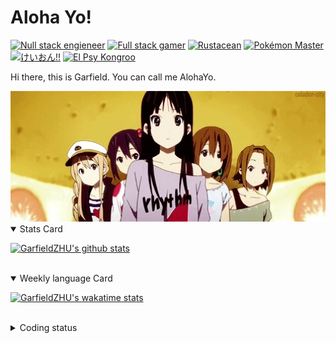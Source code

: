 # Aloha Yo!

[![Null stack engieneer](https://img.shields.io/badge/-Null_stack_engineer-a890f0)](https://github.com/GarfieldZHU)
[![Full stack gamer](https://img.shields.io/badge/-Full_stack_gamer-78c850)](https://steamcommunity.com/profiles/76561198092274492/)
[![Rustacean](https://img.shields.io/badge/-Rustacean-f74c00)](https://www.rust-lang.org/)
[![Pokémon Master](https://img.shields.io/badge/-Pokémon_Master-f8d030)](https://www.pokemon.com/us/pokedex/)
[![けいおん!!](https://img.shields.io/badge/-けいおん!!-f85888)](https://ja.wikipedia.org/wiki/%E6%94%BE%E8%AA%B2%E5%BE%8C%E3%83%86%E3%82%A3%E3%83%BC%E3%82%BF%E3%82%A4%E3%83%A0_(%E3%82%A2%E3%83%AB%E3%83%90%E3%83%A0))
[![El Psy Kongroo](https://img.shields.io/badge/-El_Psy_Kongroo-6890f0)](https://mzh.moegirl.org.cn/zh-hans/El_psy_congroo)


Hi there, this is Garfield. You can call me AlohaYo. 

<img width="640" src="https://raw.githubusercontent.com/GarfieldZHU/GarfieldZHU/master/assets/k-on-5.webp" />


<details open>
<summary>Stats Card</summary>
 
[![GarfieldZHU's github stats](https://github-readme-stats.vercel.app/api?username=GarfieldZHU&show_icons=true&theme=tokyonight)](https://github.com/anuraghazra/github-readme-stats)
 
</details>

<br/>

<details open>
<summary>Weekly language Card</summary>
 
[![GarfieldZHU's wakatime stats](https://github-readme-stats.vercel.app/api/wakatime?username=AlohaYo&theme=nightowl&layout=compact)](https://github.com/GarfieldZHU/GarfieldZHU)


<br/>

</details>

<details>

<summary>Coding status</summary>

<br/>

<!--START_SECTION:waka-->
**🐱 My GitHub Data** 

> 🏆 485 Contributions in the Year 2021
 > 
> 📦 492.2 kB Used in GitHub's Storage 
 > 
> 🚫 Not Opted to Hire
 > 
> 📜 64 Public Repositories 
 > 
> 🔑 35 Private Repositories  
 > 
**I'm a Night 🦉** 

```text
🌞 Morning    82 commits     ███░░░░░░░░░░░░░░░░░░░░░░   14.09% 
🌆 Daytime    177 commits    ███████░░░░░░░░░░░░░░░░░░   30.41% 
🌃 Evening    233 commits    ██████████░░░░░░░░░░░░░░░   40.03% 
🌙 Night      90 commits     ███░░░░░░░░░░░░░░░░░░░░░░   15.46%

```


📊 **This Week I Spent My Time On** 

```text
💬 Programming Languages: 
TypeScript               17 hrs 55 mins      ███████████████████░░░░░░   76.15% 
JSON                     1 hr 48 mins        ██░░░░░░░░░░░░░░░░░░░░░░░   7.68% 
SCSS                     1 hr 31 mins        █░░░░░░░░░░░░░░░░░░░░░░░░   6.52% 
JavaScript               1 hr 4 mins         █░░░░░░░░░░░░░░░░░░░░░░░░   4.57% 
Markdown                 28 mins             ░░░░░░░░░░░░░░░░░░░░░░░░░   2.01%

🔥 Editors: 
VS Code                  23 hrs 13 mins      ████████████████████████░   98.68% 
IntelliJ                 18 mins             ░░░░░░░░░░░░░░░░░░░░░░░░░   1.32%

💻 Operating System: 
Mac                      23 hrs 13 mins      ████████████████████████░   98.68% 
Windows                  18 mins             ░░░░░░░░░░░░░░░░░░░░░░░░░   1.32%

```


 Last Updated on 28/09/2021
<!--END_SECTION:waka-->

</details>
